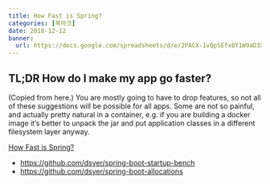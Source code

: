 ```yaml
---
title: How Fast is Spring?
categories: [북마크]
date: 2018-12-12
banner:
  url: https://docs.google.com/spreadsheets/d/e/2PACX-1vQpSEfx0Y1W9aD3XVyn91-S0jtUp2DRCQSy_W_LMGyMR91YLAQ1mL7MiR1BRd8VzshvtuxzL6WAnlxf/pubchart?oid=336485057&format=image
---
```


## TL;DR How do I make my app go faster?
(Copied from here.) You are mostly going to have to drop features, so not all of these suggestions will be possible for all apps. Some are not so painful, and actually pretty natural in a container, e.g. if you are building a docker image it’s better to unpack the jar and put application classes in a different filesystem layer anyway.

[How Fast is Spring?](https://spring.io/blog/2018/12/12/how-fast-is-spring)

- https://github.com/dsyer/spring-boot-startup-bench
- https://github.com/dsyer/spring-boot-allocations